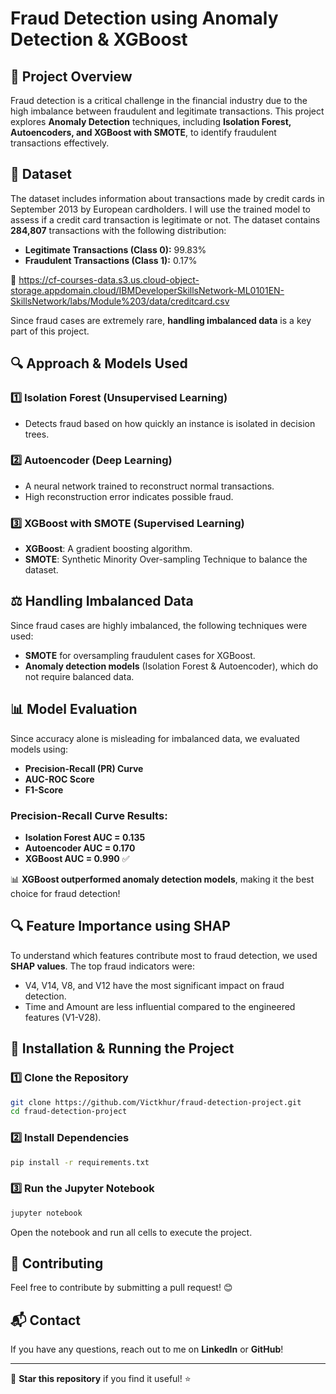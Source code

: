 # Fraud Detection using Anomaly Detection & XGBoost

## 📌 Project Overview
Fraud detection is a critical challenge in the financial industry due to the high imbalance between fraudulent and legitimate transactions. This project explores **Anomaly Detection** techniques, including **Isolation Forest, Autoencoders, and XGBoost with SMOTE**, to identify fraudulent transactions effectively.

## 📂 Dataset
The dataset includes information about transactions made by credit cards in September 2013 by European cardholders. I will use the trained model to assess if a credit card transaction is legitimate or not. The dataset contains **284,807** transactions with the following distribution:
- **Legitimate Transactions (Class 0):** 99.83%
- **Fraudulent Transactions (Class 1):** 0.17%

🔗 https://cf-courses-data.s3.us.cloud-object-storage.appdomain.cloud/IBMDeveloperSkillsNetwork-ML0101EN-SkillsNetwork/labs/Module%203/data/creditcard.csv

Since fraud cases are extremely rare, **handling imbalanced data** is a key part of this project.

## 🔍 Approach & Models Used
### 1️⃣ **Isolation Forest (Unsupervised Learning)**
- Detects fraud based on how quickly an instance is isolated in decision trees.

### 2️⃣ **Autoencoder (Deep Learning)**
- A neural network trained to reconstruct normal transactions.
- High reconstruction error indicates possible fraud.

### 3️⃣ **XGBoost with SMOTE (Supervised Learning)**
- **XGBoost**: A gradient boosting algorithm.
- **SMOTE**: Synthetic Minority Over-sampling Technique to balance the dataset.

## ⚖ Handling Imbalanced Data
Since fraud cases are highly imbalanced, the following techniques were used:
-  **SMOTE** for oversampling fraudulent cases for XGBoost.
-  **Anomaly detection models** (Isolation Forest & Autoencoder), which do not require balanced data.

## 📊 Model Evaluation
Since accuracy alone is misleading for imbalanced data, we evaluated models using:
- **Precision-Recall (PR) Curve**
- **AUC-ROC Score**
- **F1-Score**

### **Precision-Recall Curve Results:**
- **Isolation Forest AUC = 0.135**
- **Autoencoder AUC = 0.170**
- **XGBoost AUC = 0.990** ✅

📊 **XGBoost outperformed anomaly detection models**, making it the best choice for fraud detection!

## 🔍 Feature Importance using SHAP
To understand which features contribute most to fraud detection, we used **SHAP values**. The top fraud indicators were:
- V4, V14, V8, and V12 have the most significant impact on fraud detection.
- Time and Amount are less influential compared to the engineered features (V1-V28).

## 🚀 Installation & Running the Project
### **1️⃣ Clone the Repository**
```bash
git clone https://github.com/Victkhur/fraud-detection-project.git
cd fraud-detection-project
```

### **2️⃣ Install Dependencies**
```bash
pip install -r requirements.txt
```

### **3️⃣ Run the Jupyter Notebook**
```bash
jupyter notebook
```
Open the notebook and run all cells to execute the project.


## 📢 Contributing
Feel free to contribute by submitting a pull request! 😊

## 📬 Contact
If you have any questions, reach out to me on **LinkedIn** or **GitHub**!

---
🚀 **Star this repository** if you find it useful! ⭐

